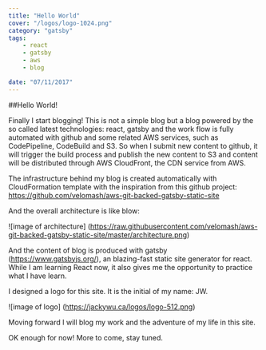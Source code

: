 ```yaml
---
title: "Hello World"
cover: "/logos/logo-1024.png"
category: "gatsby"
tags:
    - react
    - gatsby
    - aws
    - blog

date: "07/11/2017"
---
```

##Hello World!

Finally I start blogging! This is not a simple blog but a blog powered by the so called latest technologies: react, gatsby and the work flow is fully automated with github and some related AWS services, such as CodePipeline, CodeBuild and S3. So when I submit new content to github, it will trigger the build process and publish the new content to S3 and content will be distributed through AWS CloudFront, the CDN service from AWS. 

The infrastructure behind my blog is created automatically with CloudFormation template with the inspiration from this github project: https://github.com/velomash/aws-git-backed-gatsby-static-site

And the overall architecture is like blow:

![image of architecture]
(https://raw.githubusercontent.com/velomash/aws-git-backed-gatsby-static-site/master/architecture.png)

And the content of blog is produced with gatsby (https://www.gatsbyjs.org/), an blazing-fast static site generator for react. While I am learning React now, it also gives me the opportunity to practice what I have learn.

I designed a logo for this site. It is the initial of my name: JW.

![image of logo]
(https://jackywu.ca/logos/logo-512.png)

Moving forward I will blog my work and the adventure of my life in this site.

OK enough for now! More to come, stay tuned.

